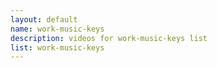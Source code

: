```yaml
--- 
layout: default
name: work-music-keys
description: videos for work-music-keys list
list: work-music-keys
---
```


<div class="player">
<div id="player"><!-- "https://www.youtube.com/watch?v={{site.data.lists[page.list][0]}}" --></div>
</div>

